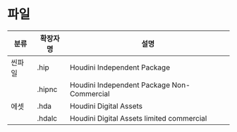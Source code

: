 # 파일


| 분류   | 확장자명 | 설명                                       |
| ------ | -------- | ------------------------------------------ |
| 씬파일 | .hip     | Houdini Independent Package                |
|        | .hipnc   | Houdini Independent Package Non-Commercial |
| 에셋   | .hda     | Houdini Digital Assets                     |
|        | .hdalc   | Houdini Digital Assets limited commercial  |

